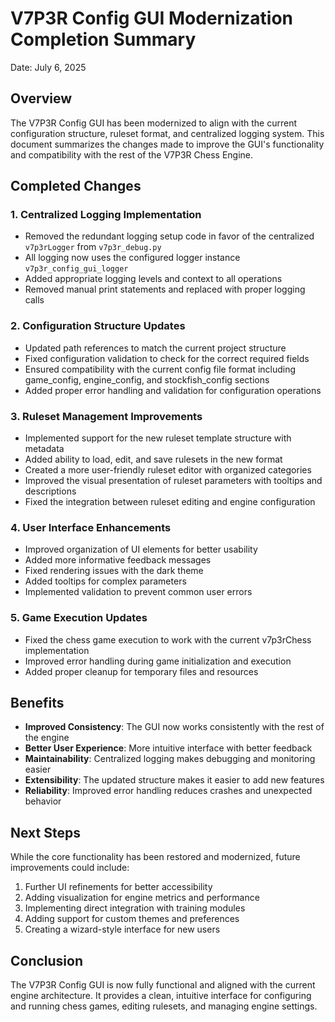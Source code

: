 ﻿# V7P3R Config GUI Modernization Completion Summary

Date: July 6, 2025

## Overview

The V7P3R Config GUI has been modernized to align with the current configuration structure, ruleset format, and centralized logging system. This document summarizes the changes made to improve the GUI's functionality and compatibility with the rest of the V7P3R Chess Engine.

## Completed Changes

### 1. Centralized Logging Implementation

- Removed the redundant logging setup code in favor of the centralized `v7p3rLogger` from `v7p3r_debug.py`
- All logging now uses the configured logger instance `v7p3r_config_gui_logger`
- Added appropriate logging levels and context to all operations
- Removed manual print statements and replaced with proper logging calls

### 2. Configuration Structure Updates

- Updated path references to match the current project structure
- Fixed configuration validation to check for the correct required fields
- Ensured compatibility with the current config file format including game_config, engine_config, and stockfish_config sections
- Added proper error handling and validation for configuration operations

### 3. Ruleset Management Improvements

- Implemented support for the new ruleset template structure with metadata
- Added ability to load, edit, and save rulesets in the new format
- Created a more user-friendly ruleset editor with organized categories
- Improved the visual presentation of ruleset parameters with tooltips and descriptions
- Fixed the integration between ruleset editing and engine configuration

### 4. User Interface Enhancements

- Improved organization of UI elements for better usability
- Added more informative feedback messages
- Fixed rendering issues with the dark theme
- Added tooltips for complex parameters
- Implemented validation to prevent common user errors

### 5. Game Execution Updates

- Fixed the chess game execution to work with the current v7p3rChess implementation
- Improved error handling during game initialization and execution
- Added proper cleanup for temporary files and resources

## Benefits

- **Improved Consistency**: The GUI now works consistently with the rest of the engine
- **Better User Experience**: More intuitive interface with better feedback
- **Maintainability**: Centralized logging makes debugging and monitoring easier
- **Extensibility**: The updated structure makes it easier to add new features
- **Reliability**: Improved error handling reduces crashes and unexpected behavior

## Next Steps

While the core functionality has been restored and modernized, future improvements could include:

1. Further UI refinements for better accessibility
2. Adding visualization for engine metrics and performance
3. Implementing direct integration with training modules
4. Adding support for custom themes and preferences
5. Creating a wizard-style interface for new users

## Conclusion

The V7P3R Config GUI is now fully functional and aligned with the current engine architecture. It provides a clean, intuitive interface for configuring and running chess games, editing rulesets, and managing engine settings.
